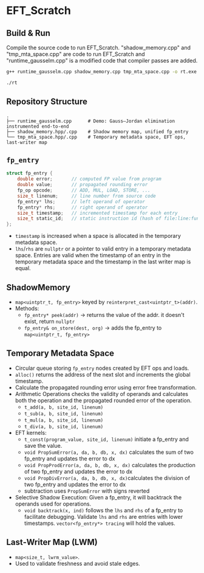# EFT_Scratch

## Build & Run
Compile the source code to run EFT_Scratch. "shadow_memory.cpp" and "tmp_mta_space.cpp" are code to run EFT_Scratch and "runtime_gausselm.cpp" is a modified code that compiler passes are added.
```bash
g++ runtime_gausselm.cpp shadow_memory.cpp tmp_mta_space.cpp -o rt.exe

./rt
```

## Repository Structure

```
.
├── runtime_gausselm.cpp      # Demo: Gauss–Jordan elimination instrumented end‑to‑end
├── shadow_memory.hpp/.cpp    # Shadow memory map, unified fp_entry
└── tmp_mta_space.hpp/.cpp    # Temporary metadata space, EFT ops, last‑writer map
```

## `fp_entry`

```cpp
struct fp_entry {
    double error;       // computed FP value from program
    double value;       // propagated rounding error
    fp_op opcode;       // ADD, MUL, LOAD, STORE, ...
    size_t linenum;     // line number from source code
    fp_entry* lhs;      // left operand of operator
    fp_entry* rhs;      // right operand of operator
    size_t timestamp;   // incremented timestamp for each entry
    size_t static_id;   // static instruction id (hash of file:line:function)
};
```
* `timestamp` is increased when a space is allocated in the temporary metadata space.
* `lhs`/`rhs` are `nullptr` or a pointer to valid entry in a temporary metadata space. Entries are valid when the timestamp of an entry in the temporary metadata space and the timestamp in the last writer map is equal.

## ShadowMemory

* `map<uintptr_t, fp_entry>` keyed by `reinterpret_cast<uintptr_t>(addr)`.
* Methods:
  * `fp_entry* peek(addr)` → returns the value of the addr. it doesn't exist, return `nullptr`
  * `fp_entry& on_store(dest, org)` → adds the fp_entry to `map<uintptr_t, fp_entry>`

## Temporary Metadata Space

* Circular queue storing `fp_entry` nodes created by EFT ops and loads.
* `alloc()` returns the address of the next slot and increments the global timestamp.
* Calculate the propagated rounding error using error free transformation.
* Arithmetic Operations checks the validity of operands and calculates both the operation and the propagated rounded error of the operation.
  * `t_add(a, b, site_id, linenum)`
  * `t_sub(a, b, site_id, linenum)`
  * `t_mul(a, b, site_id, linenum)`
  * `t_div(a, b, site_id, linenum)`
* EFT kernels:
  * `t_const(program_value, site_id, linenum)` initiate a fp_entry and save the value.
  * `void PropSumError(a, da, b, db, x, dx)` calculates the sum of two fp_entry and updates the error to dx
  * `void PropProdError(a, da, b, db, x, dx)` calculates the production of two fp_entry and updates the error to dx
  * `void PropDivError(a, da, b, db, x, dx)`calculates the division of two fp_entry and updates the error to dx
  * subtraction uses `PropSumError` with signs reverted
* Selective Shadow Execution: Given a fp_entry, it will backtrack the operands used for operations. 
  * `void backtrack(x, ind)` follows the `lhs` and `rhs` of a fp_entry to facilitate debugging. Validate `lhs` and `rhs` are entries with lower timestamps. `vector<fp_entry*> tracing` will hold the values.

## Last‑Writer Map (LWM)

* `map<size_t, lwrm_value>`.
* Used to validate freshness and avoid stale edges.
